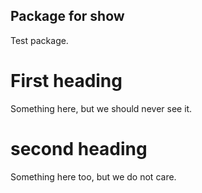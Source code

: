 ## Package for show

Test package.

# First heading

Something here, but we should never see it.

# second heading

Something here too, but we do not care.